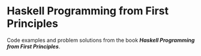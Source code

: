 # Haskell Programming from First Principles
Code examples and problem solutions from the book **_Haskell Programming from First Principles_**.

